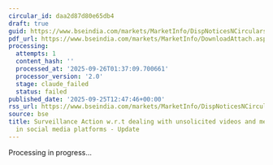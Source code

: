 ```yaml
---
circular_id: daa2d87d80e65db4
draft: true
guid: https://www.bseindia.com/markets/MarketInfo/DispNoticesNCirculars.aspx?Noticeid={D240F2A8-5F69-4AAF-9187-AC0E7C5DDC0C}&noticeno=20250925-44&dt=09/25/2025&icount=44&totcount=65&flag=0
pdf_url: https://www.bseindia.com/markets/MarketInfo/DownloadAttach.aspx?id=20250925-44&attachedId=eb5f63d1-ffe5-451e-b094-bd86cd64fdd4
processing:
  attempts: 1
  content_hash: ''
  processed_at: '2025-09-26T01:37:09.700661'
  processor_version: '2.0'
  stage: claude_failed
  status: failed
published_date: '2025-09-25T12:47:46+00:00'
rss_url: https://www.bseindia.com/markets/MarketInfo/DispNoticesNCirculars.aspx?Noticeid={D240F2A8-5F69-4AAF-9187-AC0E7C5DDC0C}&noticeno=20250925-44&dt=09/25/2025&icount=44&totcount=65&flag=0
source: bse
title: Surveillance Action w.r.t dealing with unsolicited videos and messages circulated
  in social media platforms - Update
---
```


Processing in progress...